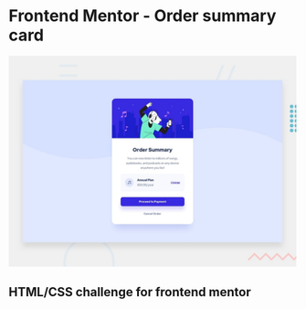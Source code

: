 # Frontend Mentor - Order summary card

![Design preview for the Order summary card coding challenge](./design/desktop-preview.jpg)

## HTML/CSS challenge for frontend mentor
